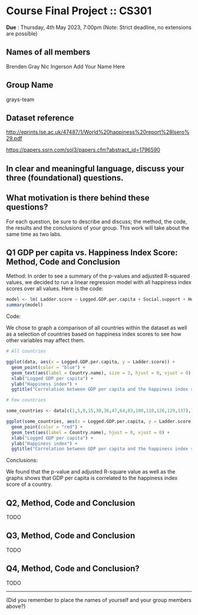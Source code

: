 # Course Final Project :: CS301

**Due** : Thursday, 4th May 2023, 7:00pm (Note: Strict deadline, no extensions are possible)

## Names of all members

Brenden Gray
Nic Ingerson
Add Your Name Here

## Group Name

grays-team

## Dataset reference

http://eprints.lse.ac.uk/47487/1/World%20happiness%20report%28lsero%29.pdf

https://papers.ssrn.com/sol3/papers.cfm?abstract_id=1796590

## In clear and meaningful language, discuss your three (foundational) questions.

## What motivation is there behind these questions?

For each question, be sure to describe and discuss; the method, the code, the results and the conclusions of your group. This work will take about the same time as two labs.

## Q1 GDP per capita vs. Happiness Index Score: Method, Code and Conclusion

Method: In order to see a summary of the p-values and adjusted R-squared values, we decided to run a linear regression model with all happiness index scores over all values. Here is the code:

```r
model <- lm( Ladder.score ~ Logged.GDP.per.capita + Social.support + Healthy.life.expectancy + Freedom.to.make.life.choices + Generosity + Perceptions.of.corruption, data=data)
summary(model)
```

Code:

We chose to graph a comparison of all countries within the dataset as well as a selection of countries based on happiness index scores to see how other variables may affect them.

```r
# All countries

ggplot(data, aes(x = Logged.GDP.per.capita, y = Ladder.score)) +
  geom_point(color = "blue") +
  geom_text(aes(label = Country.name), size = 3, hjust = 0, vjust = 0) +
  xlab("Logged GDP per capita") +
  ylab("Happiness index") +
  ggtitle("Correlation between GDP per capita and the happiness index score (all countries)")

# Few countries

some_countries <- data[c(1,5,9,15,30,36,47,64,83,100,110,126,129,137),]

ggplot(some_countries, aes(x = Logged.GDP.per.capita, y = Ladder.score)) +
  geom_point(color = "red") +
  geom_text(aes(label = Country.name), hjust = 0, vjust = 0) +
  xlab("Logged GDP per capita") +
  ylab("Happiness index") +
  ggtitle("Correlation between GDP per capita and the happiness index score (few countries)")
```

Conclusions:

We found that the p-value and adjusted R-square value as well as the graphs shows that GDP per capita is correlated to the happiness index score of a country.

## Q2, Method, Code and Conclusion

TODO

## Q3, Method, Code and Conclusion

TODO

## Q4, Method, Code and Conclusion?

TODO

---

(Did you remember to place the names of yourself and your group members above?)
